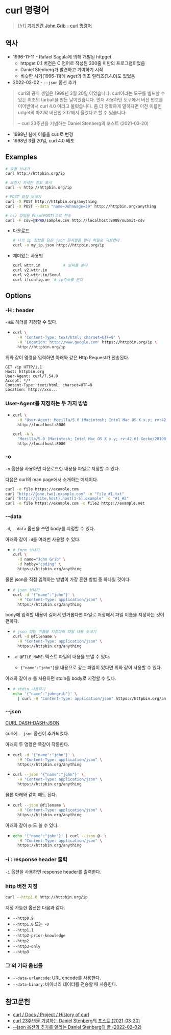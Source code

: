 # curl 명령어




> [!rf]
> [기계인간 John Grib - curl 명령어](https://johngrib.github.io/wiki/cmd/curl/)


## 역사

- 1996-11-11 - Rafael Sagula에 의해 개발된 httpget
  - httpget 0.1 버전은 C 언어로 작성된 300줄 미만의 프로그램이었음
  - Daniel Stenberg가 발견하고 기여하기 시작
  - 비슷한 시기(1996-11)에 wget의 최초 릴리즈(1.4.0)도 있었음
- 2022-02-02 - `--json` 옵션 추가

> curl의 공식 생일은 1998년 3월 20일 이었습니다. curl이라는 도구를 빌드할 수 있는 최초의 tarball을
> 만든 날이었습니다. 먼저 사용하던 도구에서 버전 번호를 이어받아서 curl 4.0 이라고 불렀습니다. 좀 더
> 정확하게 말하자면 이전 이름인 urlget의 마지막 버전인 3.12에서 올렸다고 할 수 있습니다.
>
> – curl 23주년을 기념하는 Daniel Stenberg의 포스트 (2021-03-20)

- 1998년 봄에 이름을 curl로 변경
- 1998년 3월 20일, curl 4.0 배포


## Examples

```sh
# 요청 보내기
curl http://httpbin.org/ip

# 요청시 자세한 정보 표시
curl -v http://httpbin.org/ip
```

```sh
# POST 요청 보내기
curl -X POST http://httpbin.org/anything
curl -X POST --data "name=John&age=29" http://httpbin.org/anything

# csv 파일을 Form(POST)으로 전송
curl -F csv=@$PWD/sample.csv http://localhost:8088/submit-csv
```

- 다운로드
  ```sh
  # 나의 ip 정보를 담은 json 문자열을 받아 파일로 저장한다
  curl -o my_ip.json http://httpbin.org/ip
  ```

- 재미있는 사용법
  ```sh
  curl wttr.in          # 날씨를 본다
  curl v2.wttr.in
  curl v2.wttr.in/Seoul
  curl ifconfig.me  # ip주소를 본다
  ```



## Options

### -H : header

`-H`로 헤더를 지정할 수 있다.

- ```sh
  curl \
    -H 'Content-Type: text/html; charset=UTF=8' \
    -H 'Location: http://www.google.com' https://httpbin.org/ip \
    http://httpbin.org/ip
  ```

위와 같이 명령을 입력하면 아래와 같은 Http Request가 전송된다.

```
GET /ip HTTP/1.1
Host: httpbin.org
User-Agent: curl/7.54.0
Accept: */*
Content-Type: text/html; charset=UTF=8
Location: http://xxx...
```


### User-Agent를 지정하는 두 가지 방법

- ```sh
  curl \
    -H "User-Agent: Mozilla/5.0 (Macintosh; Intel Mac OS X x.y; rv:42.0) Gecko/20100101 Firefox/42.0" \
    http://localhost:8080

  curl -A \
    "Mozilla/5.0 (Macintosh; Intel Mac OS X x.y; rv:42.0) Gecko/20100101 Firefox/42.0" \
    http://localhost:8080
  ```


### -o

`-o` 옵션을 사용하면 다운로드한 내용을 파일로 저장할 수 있다.

다음은 curl의 man page에서 소개하는 예제이다.

```sh
curl -o file https://example.com
curl "http://{one,two}.example.com" -o "file_#1.txt"
curl "http://{site,host}.host[1-5].example" -o "#1_#2"
curl -o file https://example.com -o file2 https://example.net
```


### --data

`-d`, `--data` 옵션을 쓰면 body를 지정할 수 있다.

아래와 같이 `-d`를 여러번 사용할 수 있다.

- ```sh
  # form 보내기
  curl \
    -d name="John Grib" \
    -d hobby="coding" \
    https://httpbin.org/anything
  ```

물론 json을 직접 입력하는 방법이 가장 흔한 방법 중 하나일 것이다.

- ```sh
  # json 보내기
  curl -d '{"name":"john"}' \
    -H "Content-Type: application/json" \
    https://httpbin.org/anything
  ```

body에 입력할 내용이 길어서 번거롭다면 파일로 저장해서 파일 이름을 지정하는 것이 편하다.

- ```sh
  # json 파일 이름을 지정하여 파일 내용 보내기
  curl -d @filename \
    -H "Content-Type: application/json" \
    https://httpbin.org/anything
  ```

- `-d @FILE_NAME`: 텍스트 파일의 내용을 보낼 수 있다.
  - `{"name":"john"}`을 내용으로 갖는 파일이 있다면 위와 같이 사용할 수 있다.

아래와 같이 `@-`를 사용하면 stdin을 body로 지정할 수 있다.

- ```sh
  # stdin 사용하기
  echo '{"name":"johngrib"}' \
    | curl -H "Content-Type: application/json" https://httpbin.org/anything -d @-
  ```


### --json

[CURL DASH-DASH-JSON](https://daniel.haxx.se/blog/2022/02/02/curl-dash-dash-json/)

curl에 `--json` 옵션이 추가되었다.

아래의 두 명령은 똑같이 작동한다.

- ```sh
  curl -d '{"name":"john"}' \
    -H "Content-Type: application/json" \
    https://httpbin.org/anything
  ```

- ```sh
  curl --json '{"name":"john"}' \
    -H "Content-Type: application/json" \
    https://httpbin.org/anything
  ```

물론 아래와 같이 해도 된다.

- ```sh
  curl --json @filename \
    -H "Content-Type: application/json" \
    https://httpbin.org/anything
  ```

아래와 같이 `@-`도 쓸 수 있다.

- ```sh
  echo '{"name":"john"}' | curl --json @- \
    -H "Content-Type: application/json" \
    https://httpbin.org/anything
  ```


### -i : response header 출력

`-i` 옵션을 사용하면 response header를 출력한다.


### http 버전 지정

```sh
curl --http1.0 http://httpbin.org/ip
```

지정 가능한 옵션은 다음과 같다.

- `--http0.9`
- `--http1.0` 또는 `-0`
- `--http1.1`
- `--http2-prior-knowledge`
- `--http2`
- `--http3-only`
- `--http3`


### 그 외 기타 옵션들

- `--data-urlencode`: URL encode를 사용한다.
- `--data-binary`: 바이너리 데이터를 전송할 때 사용한다.


## 참고문헌

- [curl / Docs / Project / History of curl](https://curl.se/docs/history.html)
- [curl 23주년을 기념하는 Daniel Stenberg의 포스트 (2021-03-20)](https://daniel.haxx.se/blog/2021/03/20/curl-is-23-years-old-today/)
- [--json 옵션의 추가를 알리는 Daniel Stenberg의 글 (2022-02-02)](https://daniel.haxx.se/blog/2022/02/02/curl-dash-dash-json/)
